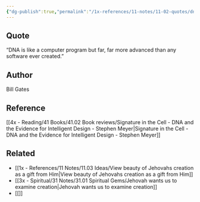 ```yaml
---
{"dg-publish":true,"permalink":"/1x-references/11-notes/11-02-quotes/dna-is-like-a-computer-program-but-far-more-advanced-than-any-software-ever-created-bill-gates/","title":"DNA is like a computer program but far more advanced than any software ever created - Bill Gates","created":"2024-01-20T10:59:52.000+03:00","updated":"2024-02-14T20:18:46.013+03:00"}
---
```



## Quote
 “DNA is like a computer program but far, far more advanced than any software ever created.”

## Author
Bill Gates

## Reference
[[4x - Reading/41 Books/41.02 Book reviews/Signature in the Cell - DNA and the Evidence for Intelligent Design - Stephen Meyer\|Signature in the Cell - DNA and the Evidence for Intelligent Design - Stephen Meyer]]

## Related
- [[1x - References/11 Notes/11.03 Ideas/View beauty of Jehovahs creation as a gift from Him\|View beauty of Jehovahs creation as a gift from Him]]
- [[3x - Spiritual/31 Notes/31.01 Spiritual Gems/Jehovah wants us to examine creation\|Jehovah wants us to examine creation]]
- [[]]